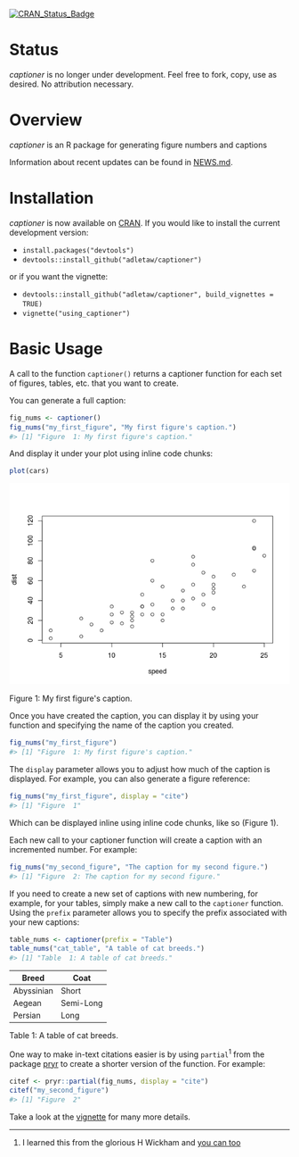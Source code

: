 <!-- README.md is generated from README.Rmd. Please edit that file -->
[![CRAN\_Status\_Badge](http://www.r-pkg.org/badges/version/captioner)](http://cran.r-project.org/package=captioner)

Status
======

*captioner* is no longer under development. Feel free to fork, copy, use as desired. No attribution necessary.

Overview
========

*captioner* is an R package for generating figure numbers and captions

Information about recent updates can be found in [NEWS.md](https://github.com/adletaw/captioner/blob/master/NEWS.md).

Installation
============

*captioner* is now available on [CRAN](https://cran.r-project.org/web/packages/captioner/index.html). If you would like to install the current development version:

-   `install.packages("devtools")`
-   `devtools::install_github("adletaw/captioner")`

or if you want the vignette:

-   `devtools::install_github("adletaw/captioner", build_vignettes = TRUE)`
-   `vignette("using_captioner")`

Basic Usage
===========

A call to the function `captioner()` returns a captioner function for each set of figures, tables, etc. that you want to create.

You can generate a full caption:

``` r
fig_nums <- captioner()
fig_nums("my_first_figure", "My first figure's caption.")
#> [1] "Figure  1: My first figure's caption."
```

And display it under your plot using inline code chunks:

``` r
plot(cars)
```

![](README-ex_1b-1.png)

Figure 1: My first figure's caption.

Once you have created the caption, you can display it by using your function and specifying the name of the caption you created.

``` r
fig_nums("my_first_figure")
#> [1] "Figure  1: My first figure's caption."
```

The `display` parameter allows you to adjust how much of the caption is displayed. For example, you can also generate a figure reference:

``` r
fig_nums("my_first_figure", display = "cite")
#> [1] "Figure  1"
```

Which can be displayed inline using inline code chunks, like so (Figure 1).

Each new call to your captioner function will create a caption with an incremented number. For example:

``` r
fig_nums("my_second_figure", "The caption for my second figure.")
#> [1] "Figure  2: The caption for my second figure."
```

If you need to create a new set of captions with new numbering, for example, for your tables, simply make a new call to the `captioner` function. Using the `prefix` parameter allows you to specify the prefix associated with your new captions:

``` r
table_nums <- captioner(prefix = "Table")
table_nums("cat_table", "A table of cat breeds.")
#> [1] "Table  1: A table of cat breeds."
```

| Breed      | Coat      |
|------------|-----------|
| Abyssinian | Short     |
| Aegean     | Semi-Long |
| Persian    | Long      |

Table 1: A table of cat breeds.

One way to make in-text citations easier is by using `partial`<sup>1</sup> from the package [pryr](https://github.com/hadley/pryr) to create a shorter version of the function. For example:

``` r
citef <- pryr::partial(fig_nums, display = "cite")
citef("my_second_figure")
#> [1] "Figure  2"
```

Take a look at the [vignette](https://github.com/adletaw/captioner/tree/master/vignettes/using_captioner.Rmd) for many more details.

------------------------------------------------------------------------

1.  I learned this from the glorious H Wickham and [you can too](http://adv-r.had.co.nz/)
